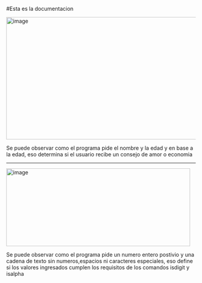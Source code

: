 #Esta es la documentacion

<img width="1440" height="326" alt="image" src="https://github.com/user-attachments/assets/ff867ff3-bcca-43c8-a505-918b4caaefe9" />

Se puede observar como el programa pide el nombre y la edad y en base a la edad, eso determina si el usuario recibe un consejo de amor o economia

----------------------------------------------------------------------------------------------------------------------------------------------------------------------------------------------------------------------------------------------------------------------------------


<img width="489" height="207" alt="image" src="https://github.com/user-attachments/assets/bc8977f9-b08e-4e83-916e-b1c2346b95a3" />

Se puede observar como el programa pide un numero entero postivio y una cadena de texto sin numeros,espacios ni caracteres especiales, eso define si los valores ingresados cumplen los requisitos de los comandos isdigit y isalpha
